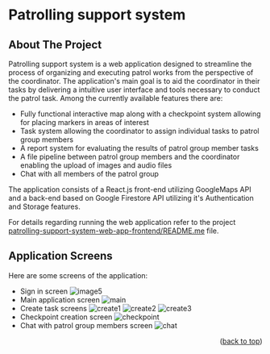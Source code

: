 # Patrolling support system

<!-- ABOUT THE PROJECT -->
## About The Project

Patrolling support system is a web application designed to streamline the process of organizing and executing patrol works from the perspective of the coordinator. The application's main goal is to aid the coordinator in their tasks by delivering a intuitive user interface and tools necessary to conduct the patrol task. Among the currently available features there are:
 * Fully functional interactive map along with a checkpoint system allowing for placing markers in areas of interest
 * Task system allowing the coordinator to assign individual tasks to patrol group members
 * A report system for evaluating the results of patrol group member tasks
 * A file pipeline between patrol group members and the coordinator enabling the upload of images and audio files
 * Chat with all members of the patrol group


The application consists of a React.js front-end utilizing GoogleMaps API and a back-end based on Google Firestore API utilizing it's Authentication and Storage features.


For details regarding running the web application refer to the project [patrolling-support-system-web-app-frontend/README.me](patrolling-support-system-web-app-frontend/README.md) file.


## Application Screens
Here are some screens of the application:
 * Sign in screen ![image5](https://github.com/michalsterzel/Patrolling-Support-System-Frontend/assets/68692290/95e7a776-c5af-412f-bfb4-66f60e705ee1)
 * Main application screen ![main](https://github.com/michalsterzel/Patrolling-Support-System-Frontend/assets/68692290/71146e08-5e57-4123-b7d0-92b161befae2)
 * Create task screens ![create1](https://github.com/michalsterzel/Patrolling-Support-System-Frontend/assets/68692290/b0bc56d6-dc97-444c-808d-e9ae883e3452) ![create2](https://github.com/michalsterzel/Patrolling-Support-System-Frontend/assets/68692290/a2ece74f-ff7a-47e3-abca-6e4b683b4227) ![create3](https://github.com/michalsterzel/Patrolling-Support-System-Frontend/assets/68692290/e0a0f976-5dbc-4b06-8af0-2f25f2d7a305)
 * Checkpoint creation screen ![checkpoint](https://github.com/michalsterzel/Patrolling-Support-System-Frontend/assets/68692290/1d8e4c2f-b360-4c49-8a4a-e5a19fec335e)
 * Chat with patrol group members screen ![chat](https://github.com/michalsterzel/Patrolling-Support-System-Frontend/assets/68692290/c1fc4c9c-cc93-487d-8009-01cb86bd4dd7)








<p align="right">(<a href="#readme-top">back to top</a>)</p>






